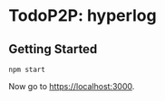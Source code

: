 # TodoP2P: hyperlog

## Getting Started

```
npm start
```

Now go to [https://localhost:3000](https://localhost:3000).

